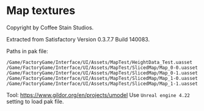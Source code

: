 # Map textures

Copyright by Coffee Stain Studios.

Extracted from Satisfactory Version 0.3.7.7 Build 140083.

Paths in pak file:
```
/Game/FactoryGame/Interface/UI/Assets/MapTest/HeightData_Test.uasset
/Game/FactoryGame/Interface/UI/Assets/MapTest/SlicedMap/Map_0-0.uasset
/Game/FactoryGame/Interface/UI/Assets/MapTest/SlicedMap/Map_0-1.uasset
/Game/FactoryGame/Interface/UI/Assets/MapTest/SlicedMap/Map_1-0.uasset
/Game/FactoryGame/Interface/UI/Assets/MapTest/SlicedMap/Map_1-1.uasset
```

Tool: https://www.gildor.org/en/projects/umodel
Use `Unreal engine 4.22` setting to load pak file.
